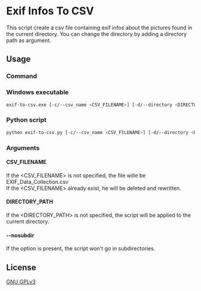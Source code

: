 # Exif Infos To CSV

This script create a csv file containing exif infos about the pictures found in the current directory. You can change the directory by adding a directory path as argument.

## Usage
### Command

### Windows executable 
```bash
exif-to-csv.exe [-c/--csv_name <CSV_FILENAME>] [-d/--directory <DIRECTORY_PATH>] [--nosubdir]
```
### Python script
```bash
python exif-to-csv.py [-c/--csv_name <CSV_FILENAME>] [-d/--directory <DIRECTORY_PATH>] [--nosubdir]
```
### Arguments
#### CSV_FILENAME
If the <CSV_FILENAME> is not specified, the file wille be EXIF_Data_Collection.csv<br>
If the <CSV_FILENAME> already exist, he will be deleted and rewritten.<br>
#### DIRECTORY_PATH
If the <DIRECTORY_PATH> is not specified, the script will be applied to the current directory. 
#### --nosubdir
If the option is present, the script won't go in subdirectories.

## License

[GNU GPLv3](https://choosealicense.com/licenses/gpl-3.0)
